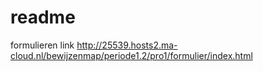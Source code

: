 # readme
formulieren link
http://25539.hosts2.ma-cloud.nl/bewijzenmap/periode1.2/pro1/formulier/index.html
